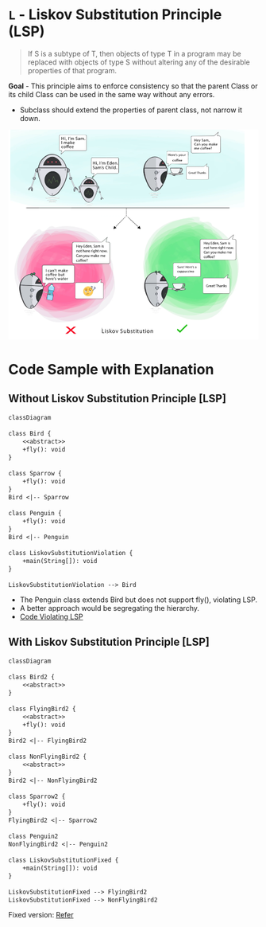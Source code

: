 # ```L``` - Liskov Substitution Principle (LSP)

> If S is a subtype of T, then objects of type T in a program may be replaced with objects of type S without altering any of the desirable properties of that program.

**Goal** - This principle aims to enforce consistency so that the parent Class or its child Class can be used in the same way without any errors.

- Subclass should extend the properties of parent class, not narrow it down.

![Liskov Substitution Principle.png](../../images/liskov-substitution.png)
  


# Code Sample with Explanation
## Without Liskov Substitution Principle [LSP]
```mermaid
classDiagram

class Bird {
    <<abstract>>
    +fly(): void
}

class Sparrow {
    +fly(): void
}
Bird <|-- Sparrow

class Penguin {
    +fly(): void
}
Bird <|-- Penguin

class LiskovSubstitutionViolation {
    +main(String[]): void
}

LiskovSubstitutionViolation --> Bird

```
- The Penguin class extends Bird but does not support fly(), violating LSP.
- A better approach would be segregating the hierarchy.
- [Code Violating LSP](../../code/solidPrinciples/LiskovSubstitution/LiskovSubstitutionViolation.java)
## With Liskov Substitution Principle [LSP]
```mermaid
classDiagram

class Bird2 {
    <<abstract>>
}

class FlyingBird2 {
    <<abstract>>
    +fly(): void
}
Bird2 <|-- FlyingBird2

class NonFlyingBird2 {
    <<abstract>>
}
Bird2 <|-- NonFlyingBird2

class Sparrow2 {
    +fly(): void
}
FlyingBird2 <|-- Sparrow2

class Penguin2
NonFlyingBird2 <|-- Penguin2

class LiskovSubstitutionFixed {
    +main(String[]): void
}

LiskovSubstitutionFixed --> FlyingBird2
LiskovSubstitutionFixed --> NonFlyingBird2

```
Fixed version: [Refer](../../code/solidPrinciples/LiskovSubstitution/LiskovSubstitutionFixed.java)